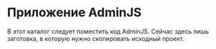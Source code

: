 # Приложение AdminJS

В этот каталог следует поместить код AdminJS. Сейчас здесь лишь заготовка, в которую нужно скопировать исходный проект.

